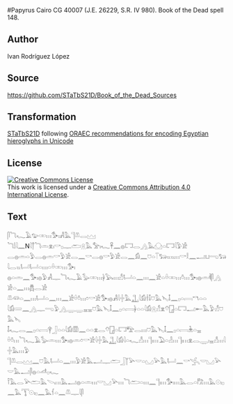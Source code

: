 #Papyrus Cairo CG 40007 (J.E. 26229, S.R. IV 980). Book of the Dead spell 148.

## Author 

Ivan Rodríguez López

## Source 

https://github.com/STaTbS21D/Book_of_the_Dead_Sources

## Transformation 

[STaTbS21D](https://statbs21d.github.io/) following [ORAEC recommendations for encoding Egyptian hieroglyphs in Unicode](https://github.com/oraec/recommendations-encoding-hieroglyphs)

## License 

<a rel="license" href="http://creativecommons.org/licenses/by/4.0/"><img alt="Creative Commons License" style="border-width:0" src="https://i.creativecommons.org/l/by/4.0/88x31.png" /></a><br />This work is licensed under a <a rel="license" href="http://creativecommons.org/licenses/by/4.0/">Creative Commons Attribution 4.0 International License</a>.

## Text 

<hiero>𓋴𓆓𓆑𓄿𓅰𓏒𓏥𓅜𓏤𓀻𓅓𓊹𓌨𓂋𓈉<br>
𓆓𓌃𓇋𓈖N𓇋𓐩𓆓𓏛𓁷𓏤𓎡𓊪𓊃𓂧𓇶𓅓𓅡𓏤𓆑𓋹𓈖𓐍𓉐𓂋𓂻𓅓𓈌𓏏𓉐𓇋𓅱𓀀<br>
𓂋𓐍𓏛𓏏𓅱𓂋𓐍𓏛𓎡𓅱𓀀𓂋𓈖𓎡𓂋𓐍𓎡𓅱𓀀𓂋𓈖𓀁𓈖𓈞𓏏𓄰𓃽𓏭𓏭𓏥𓎡𓎛𓈖𓂝𓂓𓂸𓃒𓇋𓂋𓏭𓂡𓂡𓏏𓏥𓏏𓏐𓏒𓏥𓅜𓏤<br>
𓐍𓏏𓏛𓈖𓅜𓏤𓐍𓅱𓀻𓊃𓆓𓆑𓄿𓅭𓏒𓏥𓋀𓅂𓏥𓀭𓂡𓏏𓈖𓏥𓈖𓀀𓏏𓏐𓏒𓏥𓏊𓏥𓅜𓏤𓐍𓏛𓌞𓋴𓂻𓀀𓏏𓈖𓏥𓆣𓂋𓀀<br>
𓌨𓆛𓏏𓈖𓏥𓂡𓏏𓈖𓏥𓈖𓀀𓏐𓏊𓏥𓏌𓎡𓀀𓅜𓏤𓐍𓀻𓇋𓏶𓅓𓊻𓇋𓀁𓌂𓄤𓈞𓅓𓊦𓄤𓈖𓊪𓏏𓇯𓎔𓏏𓏏<br>
𓇋𓀁𓄲𓈖𓂻𓊃𓂸𓅱𓂻𓇾𓇾𓈇𓈇𓈞𓅓𓊦𓄤𓈖𓊪𓏏𓇯𓋀𓏏𓏏𓇋𓀁𓇶𓀭𓁷𓄣𓉗𓏏𓉐𓂝𓄡𓅓𓅱𓀭𓈞𓅓𓊦<br>
𓄤𓆑𓂋𓈖𓊪𓏏𓇯𓋁𓃀𓏏𓏏𓇋𓀁𓏃𓈖𓏏𓏏𓁷𓂋𓄣𓉗𓏏𓉐𓅟𓂋𓏥𓈞𓅓𓊦𓄤𓈖𓊪𓏏𓇯𓇔𓏏𓈇<br>
𓏐𓏊𓏥𓆓𓆑𓄿𓅭𓏛𓏥𓅜𓏤𓐍𓏛𓏌𓎡𓀀𓇋𓏶𓅓𓊻𓇋𓀁𓇋𓏏𓆑𓀭𓏥𓊹𓏤𓏥𓅐𓏏𓁐𓏥𓊹𓏤𓏥𓁷𓂋𓇾𓏤𓈇𓀭𓏥𓇋𓏶𓅓𓏥𓅱<br>
𓊹𓌨𓂋𓈉𓈖𓈞𓅓𓂡𓏏𓈖𓏥𓅱𓀀𓅓𓂝𓊃𓂧𓃀𓉽𓅪𓎟𓏏𓈋𓅪𓅓𓂡𓈖𓎡𓂿𓎟𓈋𓅪𓎟𓅓𓂝𓋴𓐍𓏏𓌦𓊪𓆑<br>
𓍋𓅓𓂋𓅪𓂧𓅓𓌪𓏥𓅓𓂝𓐍𓏏𓏛𓏥𓎟𓈋𓅪𓏥𓆓𓂧𓏏𓏥𓈖𓊹𓏤𓏥𓅜𓏤𓏥𓅓𓂋𓏏𓀗𓏥𓅓𓇳𓏤𓊪𓈖𓅓𓇰𓇳𓏤𓊪𓈖𓅓𓆳𓏏𓈖𓌨𓊃𓇋𓋴<br></hiero>